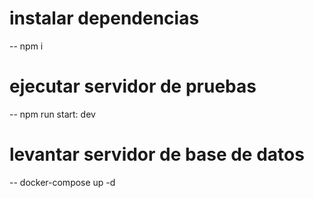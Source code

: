 # instalar dependencias 
-- npm i
# ejecutar servidor de pruebas 
-- npm run start: dev

# levantar servidor de base de datos
-- docker-compose up -d

